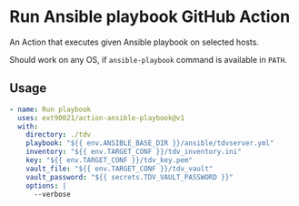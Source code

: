 # Run Ansible playbook GitHub Action

An Action that executes given Ansible playbook on selected hosts.

Should work on any OS, if `ansible-playbook` command is available in `PATH`.

## Usage

```yaml
- name: Run playbook
  uses: ext90021/action-ansible-playbook@v1
  with:
    directory: ./tdv
    playbook: "${{ env.ANSIBLE_BASE_DIR }}/ansible/tdvserver.yml"
    inventory: "${{ env.TARGET_CONF }}/tdv_inventory.ini"
    key: "${{ env.TARGET_CONF }}/tdv_key.pem"
    vault_file: "${{ env.TARGET_CONF }}/tdv_vault"
    vault_password: "${{ secrets.TDV_VAULT_PASSWORD }}"
    options: |
      --verbose
```
